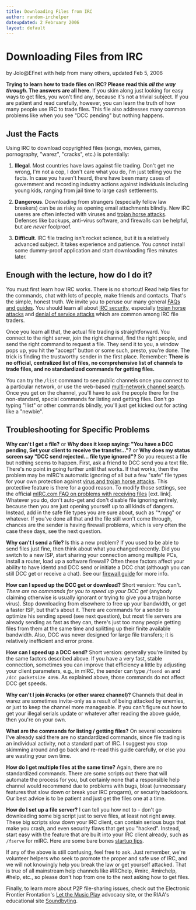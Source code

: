 ```yaml
---
title: Downloading Files from IRC
author: random-irchelper
dateupdated: 2 February 2006
layout: default
---
```

Downloading Files from IRC
==========================

by Jolo\@EFnet with help from many others, updated Feb 5, 2006

**Trying to learn how to trade files on IRC? Please read this *all the
way through*. The answers are all here.** If you skim along just looking
for easy ways to get files, you won\'t find any, because it\'s not a
trivial subject. If you are patient and read carefully, however, you can
learn the truth of how many people use IRC to trade files. This file
also addresses many common problems like when you see \"DCC pending\"
but nothing happens.

Just the Facts
--------------

Using IRC to download copyrighted files (songs, movies, games,
pornography, \"warez\", \"cracks\", etc.) is potentially:

1.  **Illegal**. Most countries have laws against file trading. Don\'t
    get me wrong, I\'m not a cop, I don\'t care what you do, I\'m just
    telling you the facts. In case you haven\'t heard, there have been
    many cases of government and recording industry actions against
    individuals including young kids, ranging from jail time to large
    cash settlements.

2.  **Dangerous**. Downloading from strangers (especially fellow law
    breakers) can be as risky as opening email attachments blindly. New
    IRC useres are often infected with viruses and [trojan horse
    attacks](../security/trojan.html). Defenses like backups, anti-virus
    software, and firewalls can be helpful, but are *never* foolproof.

3.  **Difficult**. IRC file trading isn\'t rocket science, but it is a
    relatively advanced subject. It takes experience and patience. You
    *cannot* install some dummy-proof application and start downloading
    files minutes later.

Enough with the lecture, how do I do it?
----------------------------------------

You must first learn how IRC works. There is no shortcut! Read help
files for the commands, chat with lots of people, make friends and
contacts. That\'s the simple, honest truth. We invite you to peruse our
many general [FAQs and guides](../faq/). You should learn all about
[IRC security](../security/), especially [trojan horse
attacks](../security/trojan.html) and [denial of service
attacks](../nuke/) which are common among IRC file traders.

Once you learn all that, the actual file trading is straightforward. You
connect to the right server, join the right channel, find the right
people, and send the right command to request a file. They send it to
you, a window pops up, you hit the \"accept\" button or some such,
presto, you\'re done. The trick is finding the trustworthy sender in the
first place. Remember: **There is no official, centralized list of
files, no comprehensive list of channels to trade files, and no
standardized commands for getting files.**

You can try the `/list` command to see public channels once you connect
to a particular network, or use the web-based [multi-network channel
search](../chanlist/). Once you get on the channel, you\'ll have to ask
the people there for the non-standard, special commands for listing and
getting files. Don\'t go typing \"!list\" or other commands blindly,
you\'ll just get kicked out for acting like a \"newbie\".

Troubleshooting for Specific Problems
-------------------------------------

**Why can\'t I get a file?** or
**Why does it keep saying: \"You have a DCC pending, Set your client to
receive the transfer\...\"?** or
**Why does my status screen say \"DCC send rejected\... file type
ignored\"?**
So you request a file but nothing seems to happen. First, ask a friend
to DCC send you a text file. There\'s no point in going further until
that works. If that works, then the problem may be mIRC\'s automatic
ignoring of all but a few \"safe\" file types for your own protection
against [virus and trojan horse attacks](trojan.html). This protective
feature is there for a good reason. To modify those settings, see the
official [mIRC.com FAQ on problems with receiving
files](http://www.mirc.co.uk/help/getproblems.html) \[ext. link\].
Whatever you do, don\'t auto-get and don\'t disable file ignoring
entirely, because then you are just opening yourself up to all kinds of
dangers. Instead, add in the safe file types you are sure about, such as
\"\*.mpg\" or whatever. If you\'ve done all that and the file still
won\'t come through, chances are the sender is having firewall problems,
which is very often the case these days, see the next question.

**Why can\'t I send a file?** Is this a new problem? If you used to be
able to send files just fine, then think about what you changed
recently. Did you switch to a new ISP, start sharing your connection
among multiple PCs, install a router, load up a software firewall? Often
these factors affect your ability to have identd and DCC send or
initiate a DCC chat (although you can still DCC get or receive a chat).
See our [firewall guide](fwfaq.html) for more info.

**How can I speed up the DCC get or download?** Short version: You
can\'t. *There are no commands for you to speed up your DCC get*
(anybody claiming otherwise is usually ignorant or trying to give you a
trojan horse virus). Stop downloading from elsewhere to free up your
bandwidth, or get a faster ISP, but that\'s about it. There are commands
for a sender to optimize his sending speed (see next question), but most
file servers are already sending as fast as they can, there\'s just too
many people getting files from them at the same time and splitting up
their finite available bandwidth. Also, DCC was never designed for large
file transfers; it is relatively inefficient and error prone.

**How can I speed up a DCC send?** Short version: generally you\'re
limited by the same factors described above. If you have a very fast,
stable connection, sometimes you can improve that efficiency a little by
adjusting your client parameters, e.g., in mIRC, the sender can type
`/fsend on` and `/dcc packetsize 4096`. As explained above, those
commands do not affect DCC get speeds.

**Why can\'t I join \#cracks (or other warez channel)?** Channels that
deal in warez are sometimes invite-only as a result of being attacked by
enemies, or just to keep the channel more manageable. If you can\'t
figure out how to get your illegal serials update or whatever after
reading the above guide, then you\'re on your own.

**What are the commands for listing / getting files?** On several
occasions I\'ve already said there are no standardized commands, since
file trading is an individual activity, not a standard part of IRC. I
suggest you stop skimming around and go back and re-read this guide
carefully, or else you are wasting your own time.

**How do I get multiple files at the same time?** Again, there are no
standardized commands. There are some scripts out there that will
automate the process for you, but certainly none that a responsible help
channel would recommend due to problems with bugs, bloat (unnecessary
features that slow down or break your IRC progarm), or security
backdoors. Our best advice is to be patient and just get the files one
at a time.

**How do I set up a file server?** I can tell you how not to - don\'t go
downloading some big script just to serve files, at least not right
away. These big scripts slow down your IRC client, can contain serious
bugs that make you crash, and even security flaws that get you
\"hacked\". Instead, start easy with the feature that are built into
your IRC client already, such as `/fserve` for mIRC. Here are some bare
bones [startup tips](/faq/irchelpfaq.html#q22).

If any of the above is still confusing, feel free to ask. Just remember,
we\'re volunteer helpers who seek to promote the proper and safe use of
IRC, and we will not knowingly help you break the law or get yourself
attacked. That is true of all mainstream help channels like \#IRChelp,
\#mirc, \#mirchelp, \#help, etc., so please don\'t hop from one to the
next asking how to get files.

Finally, to learn more about P2P file-sharing issues, check out the
Electronic Frontier Frontation\'s [Let the Music
Play](http://www.eff.org/share/) advocacy site, or the RIAA\'s
educational site
[Soundbyting](http://www.its.caltech.edu/its/help/policies/riaa/).
